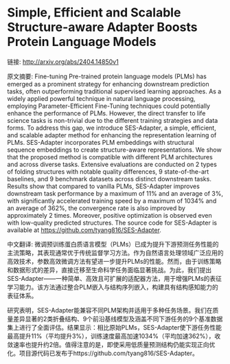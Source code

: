 # Simple, Efficient and Scalable Structure-aware Adapter Boosts Protein Language Models

链接: http://arxiv.org/abs/2404.14850v1

原文摘要:
Fine-tuning Pre-trained protein language models (PLMs) has emerged as a
prominent strategy for enhancing downstream prediction tasks, often
outperforming traditional supervised learning approaches. As a widely applied
powerful technique in natural language processing, employing
Parameter-Efficient Fine-Tuning techniques could potentially enhance the
performance of PLMs. However, the direct transfer to life science tasks is
non-trivial due to the different training strategies and data forms. To address
this gap, we introduce SES-Adapter, a simple, efficient, and scalable adapter
method for enhancing the representation learning of PLMs. SES-Adapter
incorporates PLM embeddings with structural sequence embeddings to create
structure-aware representations. We show that the proposed method is compatible
with different PLM architectures and across diverse tasks. Extensive
evaluations are conducted on 2 types of folding structures with notable quality
differences, 9 state-of-the-art baselines, and 9 benchmark datasets across
distinct downstream tasks. Results show that compared to vanilla PLMs,
SES-Adapter improves downstream task performance by a maximum of 11% and an
average of 3%, with significantly accelerated training speed by a maximum of
1034% and an average of 362%, the convergence rate is also improved by
approximately 2 times. Moreover, positive optimization is observed even with
low-quality predicted structures. The source code for SES-Adapter is available
at https://github.com/tyang816/SES-Adapter.

中文翻译:
微调预训练蛋白质语言模型（PLMs）已成为提升下游预测任务性能的主流策略，其表现通常优于传统监督学习方法。作为自然语言处理领域广泛应用的高效技术，参数高效微调方法有望进一步提升PLMs的性能。然而，由于训练策略和数据形式的差异，直接迁移至生命科学任务面临显著挑战。为此，我们提出SES-Adapter——一种简单、高效且可扩展的适配器方法，用于增强PLMs的表征学习能力。该方法通过整合PLM嵌入与结构序列嵌入，构建具有结构感知能力的表征体系。

研究表明，SES-Adapter能兼容不同PLM架构并适用于多种任务场景。我们在质量差异显著的2类折叠结构、9个前沿基线模型及涵盖不同下游任务的9个基准数据集上进行了全面评估。结果显示：相比原始PLMs，SES-Adapter使下游任务性能最高提升11%（平均提升3%），训练速度最高加速1034%（平均加速362%），收敛速率也提升约2倍。值得注意的是，即使采用低质量预测结构仍能实现正向优化。项目源代码已发布于https://github.com/tyang816/SES-Adapter。
